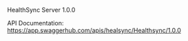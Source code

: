 HealthSync Server 1.0.0

API Documentation: https://app.swaggerhub.com/apis/healsync/Healthsync/1.0.0
